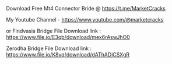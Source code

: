 Download Free Mt4 Connector Bride @  https://t.me/MarketCracks

My Youtube Channel - https://www.youtube.com/@marketcracks

or 
Findvasia Bridge File Download link :  https://www.file.io/E3qb/download/mex6rAswJhO0

Zerodha Bridge File Download link :  https://www.file.io/K8vq/download/dAThADjCSXgR
